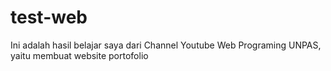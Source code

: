# test-web
Ini adalah hasil belajar saya dari Channel Youtube Web Programing UNPAS, yaitu membuat website portofolio
